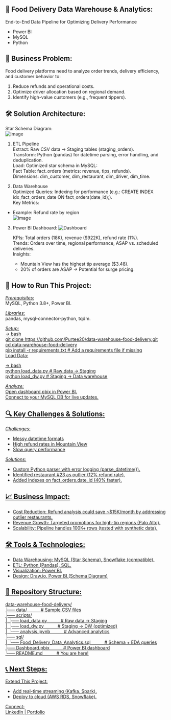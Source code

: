 ## 🍱 Food Delivery Data Warehouse & Analytics:  
End-to-End Data Pipeline for Optimizing Delivery Performance  
- Power BI  
- MySQL  
- Python  

## 📌 Business Problem:  
Food delivery platforms need to analyze order trends, delivery efficiency, and customer behavior to:  
1) Reduce refunds and operational costs.  
2) Optimize driver allocation based on regional demand.  
3) Identify high-value customers (e.g., frequent tippers).  

## 🛠️ Solution Architecture:    
Star Schema Diagram:  
![image](https://github.com/user-attachments/assets/f42e15ff-f8a0-423c-87d9-6b662a77ee8e)


1. ETL Pipeline  
Extract: Raw CSV data → Staging tables (staging_orders).  
Transform: Python (pandas) for datetime parsing, error handling, and deduplication.  
Load: Optimized star schema in MySQL:  
Fact Table: fact_orders (metrics: revenue, tips, refunds).  
Dimensions: dim_customer, dim_restaurant, dim_driver, dim_time.  

2. Data Warehouse  
Optimized Queries: Indexing for performance (e.g.: CREATE INDEX idx_fact_orders_date ON fact_orders(date_id);).  
Key Metrics:   
- Example: Refund rate by region  
![image](https://github.com/user-attachments/assets/8af6da23-bab6-4637-8cc4-f6dff6fc478a)
 

3. Power BI Dashboard:
   ![Dashboard](https://github.com/user-attachments/assets/448dde32-e4f4-4b2d-bc42-ec94bc653d11)

   KPIs: Total orders (18K), revenue ($922K), refund rate (1%).  
   Trends: Orders over time, regional performance, ASAP vs. scheduled deliveries.  
   Insights:  
    - Mountain View has the highest tip average ($3.48).  
    - 20% of orders are ASAP → Potential for surge pricing.  

## 🚀 How to Run This Project:  
_<u>Prerequisites:</u>_  
MySQL, Python 3.8+, Power BI.  

_<u>Libraries:</u>_  
pandas, mysql-connector-python, tqdm.    

_<u>Setup:<u>_  
-> bash  
git clone https://github.com/Purtee20/data-warehouse-food-delivery.git  
cd data-warehouse-food-delivery  
pip install -r requirements.txt  # Add a requirements file if missing  
Load Data:  

-> bash  
python load_data.py  # Raw data → Staging  
python load_dw.py    # Staging → Data warehouse  

_<u>Analyze:</u>_  
Open dashboard.pbix in Power BI.  
Connect to your MySQL DB for live updates.  

## 🔍 Key Challenges & Solutions:  
_<u>Challenges:</u>_	 
- Messy datetime formats	 
- High refund rates in Mountain View 	
- Slow query performance	   

_<u>Solutions:</u>_  
- Custom Python parser with error logging (parse_datetime()).
- Identified restaurant #23 as outlier (12% refund rate).
- Added indexes on fact_orders.date_id (40% faster).


## 📈 Business Impact:  
- Cost Reduction: Refund analysis could save ~$15K/month by addressing outlier restaurants.  
- Revenue Growth: Targeted promotions for high-tip regions (Palo Alto).  
- Scalability: Pipeline handles 100K+ rows (tested with synthetic data).  

## 🛠️ Tools & Technologies:  
- Data Warehousing: MySQL (Star Schema), Snowflake (compatible).  
- ETL: Python (Pandas), SQL.  
- Visualization: Power BI.  
- Design: Draw.io, Power BI.(Schema Diagram)  

## 📂 Repository Structure:  
data-warehouse-food-delivery/  
├── data/                                          &nbsp;&nbsp;&nbsp;&nbsp;&nbsp;&nbsp;&nbsp;&nbsp;&nbsp; # Sample CSV files  
├── scripts/  
│   ├── load_data.py                               &nbsp;&nbsp;&nbsp;&nbsp;&nbsp;&nbsp;&nbsp;&nbsp;&nbsp; # Raw data → Staging  
│   ├── load_dw.py                                 &nbsp;&nbsp;&nbsp;&nbsp;&nbsp;&nbsp;&nbsp;&nbsp;&nbsp; # Staging → DW (optimized)  
│   └── analysis.ipynb                             &nbsp;&nbsp;&nbsp;&nbsp;&nbsp;&nbsp;&nbsp;&nbsp;&nbsp; # Advanced analytics  
├── sql/  
│   └── Food_Delivery_Data_Analytics.sql           &nbsp;&nbsp;&nbsp;&nbsp;&nbsp;&nbsp;&nbsp;&nbsp;&nbsp; # Schema + EDA queries  
├── Dashboard.pbix                                 &nbsp;&nbsp;&nbsp;&nbsp;&nbsp;&nbsp;&nbsp;&nbsp;&nbsp; # Power BI dashboard  
└── README.md                                      &nbsp;&nbsp;&nbsp;&nbsp;&nbsp;&nbsp;&nbsp;&nbsp;&nbsp; # You are here!  

## 📞 Next Steps:  
Extend This Project:  
- Add real-time streaming (Kafka, Spark).  
- Deploy to cloud (AWS RDS, Snowflake).  

Connect:  
[LinkedIn](https://www.linkedin.com/in/purtee-bhise/) | Portfolio  

